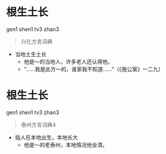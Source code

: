 # 根生土长
gen1 shen1 tv3 zhan3
> 兴化方言词典
- 当地土生土长
  - 他是～的当地人，许多老人还认得他。
  - “……我是此方～的，谁家我不知道……”（《施公案》一二九）

# 根生土长
gen1 shen1 tv3 zhan3
> 泰州方言词典4
- 指人在本地出生，本地长大
  - 他是～的老泰州，本地情况他全清。
